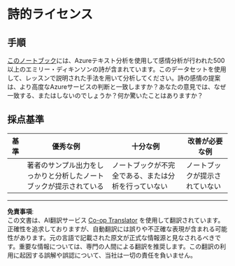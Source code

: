 <!--
CO_OP_TRANSLATOR_METADATA:
{
  "original_hash": "9d2a734deb904caff310d1a999c6bd7a",
  "translation_date": "2025-09-04T00:53:50+00:00",
  "source_file": "6-NLP/3-Translation-Sentiment/assignment.md",
  "language_code": "ja"
}
-->
# 詩的ライセンス

## 手順

[このノートブック](https://www.kaggle.com/jenlooper/emily-dickinson-word-frequency)には、Azureテキスト分析を使用して感情分析が行われた500以上のエミリー・ディキンソンの詩が含まれています。このデータセットを使用して、レッスンで説明された手法を用いて分析してください。詩の感情の提案は、より高度なAzureサービスの判断と一致しますか？あなたの意見では、なぜ一致する、またはしないのでしょうか？何か驚いたことはありますか？

## 採点基準

| 基準     | 優秀な例                                                                 | 十分な例                                                | 改善が必要な例           |
| -------- | ------------------------------------------------------------------------ | ------------------------------------------------------- | ------------------------ |
|          | 著者のサンプル出力をしっかりと分析したノートブックが提示されている         | ノートブックが不完全である、または分析を行っていない    | ノートブックが提示されていない |

---

**免責事項**:  
この文書は、AI翻訳サービス [Co-op Translator](https://github.com/Azure/co-op-translator) を使用して翻訳されています。正確性を追求しておりますが、自動翻訳には誤りや不正確な表現が含まれる可能性があります。元の言語で記載された原文が正式な情報源と見なされるべきです。重要な情報については、専門の人間による翻訳を推奨します。この翻訳の利用に起因する誤解や誤認について、当社は一切の責任を負いません。